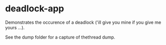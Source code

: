 # deadlock-app

Demonstrates the occurence of a deadlock ('ill give you mine if you give me yours ...).

See the dump folder for a capture of thethread dump.